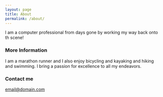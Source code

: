 ```yaml
---
layout: page
title: About
permalink: /about/
---
```


I am a computer professional from days gone by working my way back onto th scene!

### More Information

I am a marathon runner and I also enjoy bicycling and kayaking and hiking and swimming. I bring a passion for excellence to all my endeavors.

### Contact me

[email@domain.com](mailto:email@domain.com)

